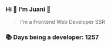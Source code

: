 ### Hi 👋 I&#39;m Juani 🦁

> I&#39;m a Frontend Web Developer SSR

### 📚 Days being a developer: 1257
